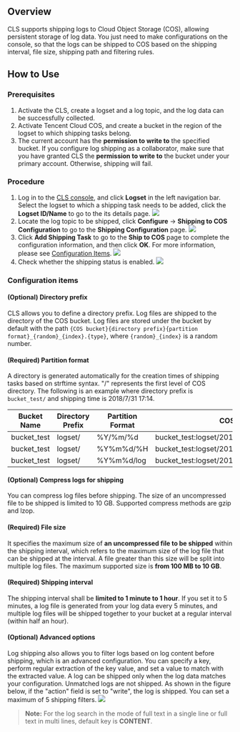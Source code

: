 ## Overview
CLS supports shipping logs to Cloud Object Storage (COS), allowing persistent storage of log data. You just need to make configurations on the console, so that the logs can be shipped to COS based on the shipping interval, file size, shipping path and filtering rules. 

## How to Use
### Prerequisites

1. Activate the CLS, create a logset and a log topic, and the log data can be successfully collected.
2. Activate Tencent Cloud COS, and create a bucket in the region of the logset to which shipping tasks belong.
3. The current account has the **permission to write to** the specified bucket. If you configure log shipping as a collaborator, make sure that you have granted CLS the **permission to write to** the bucket under your primary account. Otherwise, shipping will fail. 

### Procedure
1. Log in to the [CLS console](https://console.cloud.tencent.com/cls), and click **Logset** in the left navigation bar. Select the logset to which a shipping task needs to be added, click the **Logset ID/Name** to go to the its details page.
![](https://main.qcloudimg.com/raw/3fb0e39326a913794af5d0c0b79ff736.png)
2. Locate the log topic to be shipped, click **Configure** -> **Shipping to COS Configuration** to go to the **Shipping Configuration** page.
![](https://main.qcloudimg.com/raw/e1249b2da216b51f9a4c804f1e964fd0.png)
3. Click **Add Shipping Task** to go to the **Ship to COS** page to complete the configuration information, and then click **OK**. For more information, please see [Configuration Items](#config).
![](https://main.qcloudimg.com/raw/774df8f6516427ef1eb8b63b1e434c24.png)
4. Check whether the shipping status is enabled.
![](https://main.qcloudimg.com/raw/178f1da1cb386dea203067d9220a7fbb.png)

<a id="config"></a>
### Configuration items
#### (Optional) Directory prefix
CLS allows you to define a directory prefix. Log files are shipped to the directory of the COS bucket. Log files are stored under the bucket by default with the path `{COS bucket}{directory prefix}{partition format}_{random}_{index}.{type}`, where `{random}_{index}` is a random number.

#### (Required) Partition format
A directory is generated automatically for the creation times of shipping tasks based on strftime syntax. "/" represents the first level of COS directory. The following is an example where directory prefix is `bucket_test/` and shipping time is 2018/7/31 17:14.

| Bucket Name | Directory Prefix | Partition Format | COS File Path |
| ----------- | -------- | ----------- | ------------------------------------------------- |
| bucket_test | logset/ | %Y/%m/%d    | bucket\_test:logset/2018/7/31\_{random}\_{index}    |
| bucket_test | logset/ | %Y%m%d/%H  | bucket\_test:logset/20180731/14\_{random}\_{index} |
| bucket_test | logset/ | %Y%m%d/log | bucket\_test:logset/20180731/log\_{random}\_{index} |

#### (Optional) Compress logs for shipping
You can compress log files before shipping. The size of an uncompressed file to be shipped is limited to 10 GB. Supported compress methods are gzip and lzop.

#### (Required) File size
It specifies the maximum size of **an uncompressed file to be shipped** within the shipping interval, which refers to the maximum size of the log file that can be shipped at the interval. A file greater than this size will be split into multiple log files. The maximum supported size is **from 100 MB to 10 GB**. 

#### (Required) Shipping interval
The shipping interval shall be **limited to 1 minute to 1 hour**. If you set it to 5 minutes, a log file is generated from your log data every 5 minutes, and multiple log files will be shipped together to your bucket at a regular interval (within half an hour). 


#### (Optional) Advanced options
Log shipping also allows you to filter logs based on log content before shipping, which is an advanced configuration. You can specify a key, perform regular extraction of the key value, and set a value to match with the extracted value. A log can be shipped only when the log data matches your configuration. Unmatched logs are not shipped. As shown in the figure below, if the "action" field is set to "write", the log is shipped. You can set a maximum of 5 shipping filters. 
![](https://main.qcloudimg.com/raw/a9fbc6a3026e3f956ea2ef508d6d8651.png)

> **Note:**
For the log search in the mode of full text in a single line or full text in multi lines, default key is **CONTENT**.

